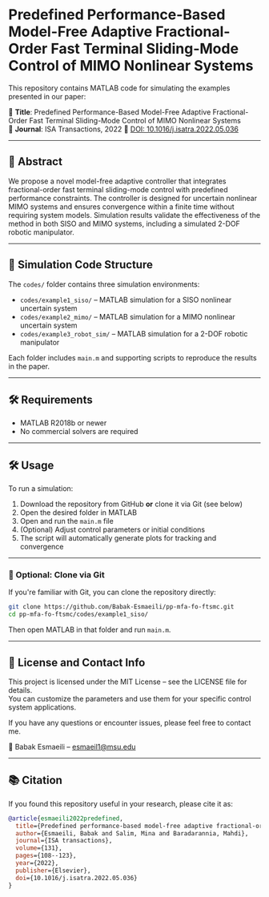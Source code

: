 # Predefined Performance-Based Model-Free Adaptive Fractional-Order Fast Terminal Sliding-Mode Control of MIMO Nonlinear Systems

This repository contains MATLAB code for simulating the examples presented in our paper:

📄 **Title**: Predefined Performance-Based Model-Free Adaptive Fractional-Order Fast Terminal Sliding-Mode Control of MIMO Nonlinear Systems  
📰 **Journal**: ISA Transactions, 2022
🔗 [DOI: 10.1016/j.isatra.2022.05.036](https://doi.org/10.1016/j.isatra.2022.05.036)

---

## 🧠 Abstract

We propose a novel model-free adaptive controller that integrates fractional-order fast terminal sliding-mode control with predefined performance constraints. The controller is designed for uncertain nonlinear MIMO systems and ensures convergence within a finite time without requiring system models. Simulation results validate the effectiveness of the method in both SISO and MIMO systems, including a simulated 2-DOF robotic manipulator.

---

## 📁 Simulation Code Structure

The `codes/` folder contains three simulation environments:

- `codes/example1_siso/` – MATLAB simulation for a SISO nonlinear uncertain system
- `codes/example2_mimo/` – MATLAB simulation for a MIMO nonlinear uncertain system
- `codes/example3_robot_sim/` – MATLAB simulation for a 2-DOF robotic manipulator

Each folder includes `main.m` and supporting scripts to reproduce the results in the paper.

---

## 🛠 Requirements

- MATLAB R2018b or newer
- No commercial solvers are required

---

## 🛠 Usage

To run a simulation:

1. Download the repository from GitHub **or** clone it via Git (see below)
2. Open the desired folder in MATLAB
3. Open and run the `main.m` file
4. (Optional) Adjust control parameters or initial conditions
5. The script will automatically generate plots for tracking and convergence

---

### 🔁 Optional: Clone via Git

If you're familiar with Git, you can clone the repository directly:

```bash
git clone https://github.com/Babak-Esmaeili/pp-mfa-fo-ftsmc.git
cd pp-mfa-fo-ftsmc/codes/example1_siso/
```

Then open MATLAB in that folder and run `main.m`.

---

## 📜 License and Contact Info

This project is licensed under the MIT License – see the LICENSE file for details.  
You can customize the parameters and use them for your specific control system applications.

If you have any questions or encounter issues, please feel free to contact me.

📧 Babak Esmaeili – esmaeil1@msu.edu

---

## 📚 Citation

If you found this repository useful in your research, please cite it as:

```bibtex
@article{esmaeili2022predefined,
  title={Predefined performance-based model-free adaptive fractional-order fast terminal sliding-mode control of MIMO nonlinear systems},
  author={Esmaeili, Babak and Salim, Mina and Baradarannia, Mahdi},
  journal={ISA transactions},
  volume={131},
  pages={108--123},
  year={2022},
  publisher={Elsevier},
  doi={10.1016/j.isatra.2022.05.036}
}
```
